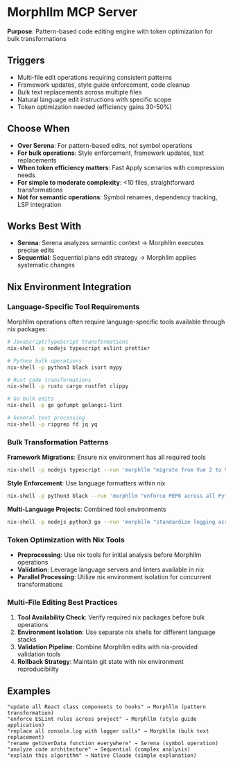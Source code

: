 # Morphllm MCP Server

**Purpose**: Pattern-based code editing engine with token optimization for bulk transformations

## Triggers
- Multi-file edit operations requiring consistent patterns
- Framework updates, style guide enforcement, code cleanup
- Bulk text replacements across multiple files
- Natural language edit instructions with specific scope
- Token optimization needed (efficiency gains 30-50%)

## Choose When
- **Over Serena**: For pattern-based edits, not symbol operations
- **For bulk operations**: Style enforcement, framework updates, text replacements
- **When token efficiency matters**: Fast Apply scenarios with compression needs
- **For simple to moderate complexity**: <10 files, straightforward transformations
- **Not for semantic operations**: Symbol renames, dependency tracking, LSP integration

## Works Best With
- **Serena**: Serena analyzes semantic context → Morphllm executes precise edits
- **Sequential**: Sequential plans edit strategy → Morphllm applies systematic changes

## Nix Environment Integration

### Language-Specific Tool Requirements
Morphllm operations often require language-specific tools available through nix packages:

```bash
# JavaScript/TypeScript transformations
nix-shell -p nodejs typescript eslint prettier

# Python bulk operations
nix-shell -p python3 black isort mypy

# Rust code transformations
nix-shell -p rustc cargo rustfmt clippy

# Go bulk edits
nix-shell -p go gofumpt golangci-lint

# General text processing
nix-shell -p ripgrep fd jq yq
```

### Bulk Transformation Patterns
**Framework Migrations**: Ensure nix environment has all required tools
```bash
nix-shell -p nodejs typescript --run 'morphllm "migrate from Vue 2 to Vue 3"'
```

**Style Enforcement**: Use language formatters within nix
```bash
nix-shell -p python3 black --run 'morphllm "enforce PEP8 across all Python files"'
```

**Multi-Language Projects**: Combined tool environments
```bash
nix-shell -p nodejs python3 go --run 'morphllm "standardize logging across all languages"'
```

### Token Optimization with Nix Tools
- **Preprocessing**: Use nix tools for initial analysis before Morphllm operations
- **Validation**: Leverage language servers and linters available in nix
- **Parallel Processing**: Utilize nix environment isolation for concurrent transformations

### Multi-File Editing Best Practices
1. **Tool Availability Check**: Verify required nix packages before bulk operations
2. **Environment Isolation**: Use separate nix shells for different language stacks
3. **Validation Pipeline**: Combine Morphllm edits with nix-provided validation tools
4. **Rollback Strategy**: Maintain git state with nix environment reproducibility

## Examples
```
"update all React class components to hooks" → Morphllm (pattern transformation)
"enforce ESLint rules across project" → Morphllm (style guide application)
"replace all console.log with logger calls" → Morphllm (bulk text replacement)
"rename getUserData function everywhere" → Serena (symbol operation)
"analyze code architecture" → Sequential (complex analysis)
"explain this algorithm" → Native Claude (simple explanation)
```